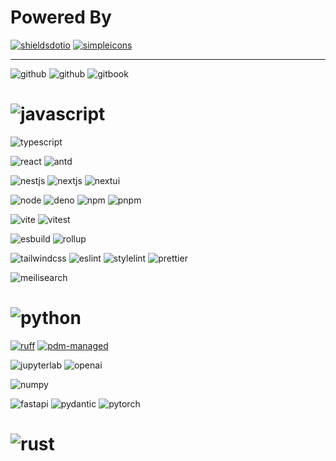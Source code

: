 # Powered By

[![shieldsdotio](https://img.shields.io/badge/shields.io-111111?logo=shieldsdotio)](https://shields.io/badges)
[![simpleicons](https://img.shields.io/badge/Simpleicons-111111?logo=simpleicons)](https://simpleicons.org/)

---

![github](https://img.shields.io/badge/Github-181717?logo=github)
![github](https://img.shields.io/badge/Github_Actions-181717?logo=githubactions)
![gitbook](https://img.shields.io/badge/GitBook-181717?logo=gitbook)

# ![javascript](https://img.shields.io/badge/JavaScript-F7DF1E?logo=javascript&labelColor=263238)

![typescript](https://img.shields.io/badge/TypeScript-3178C6?logo=typescript&labelColor=263238)

![react](https://img.shields.io/badge/React-61DAFB?logo=react&labelColor=263238)
![antd](https://img.shields.io/badge/Ant_Design-0170FE?logo=antdesign)

![nestjs](https://img.shields.io/badge/NestJs-E0234E?logo=nestjs)
![nextjs](https://img.shields.io/badge/Next.js-black?logo=nextdotjs)
![nextui](https://img.shields.io/badge/NextUI-black?logo=nextui)

![node](https://img.shields.io/badge/Node-339933?logo=nodedotjs&labelColor=263238)
![deno](https://img.shields.io/badge/Deno-_^1.3.7-black?logo=deno&labelColor=263238)
![npm](https://img.shields.io/badge/npm-CB3837?logo=npm&labelColor=263238)
![pnpm](https://img.shields.io/badge/pnpm-F69220?logo=pnpm&labelColor=263238)

![vite](https://img.shields.io/badge/Vite-646CFF?logo=vite&labelColor=263238)
![vitest](https://img.shields.io/badge/Vitest-6E9F18?logo=vitest&labelColor=263238)

![esbuild](https://img.shields.io/badge/esbuild-FFCF00?logo=esbuild&labelColor=263238)
![rollup](https://img.shields.io/badge/rollup.js-EC4A3F?logo=rollupdotjs&labelColor=263238)

![tailwindcss](https://img.shields.io/badge/Tailwind_CSS-06B6D4?logo=tailwindcss&labelColor=263238)
![eslint](https://img.shields.io/badge/ESLint-4B32C3?logo=eslint)
![stylelint](https://img.shields.io/badge/Stylelint-263238?logo=stylelint)
![prettier](https://img.shields.io/badge/Prettier-F7B93E?logo=prettier&labelColor=263238)

![meilisearch](https://img.shields.io/badge/Meilisearch-FF5CAA?logo=meilisearch&labelColor=263238)

# ![python](https://img.shields.io/badge/python-3776AB?logo=python&labelColor=263238)

[![ruff](https://img.shields.io/badge/Ruff-FCC21B?logo=ruff&labelColor=263238)](https://github.com/astral-sh/ruff)
[![pdm-managed](https://img.shields.io/badge/pdm-managed-blueviolet?labelColor=263238)](https://pdm.fming.dev)

![jupyterlab](https://img.shields.io/badge/Jupyterlab-F37626?logo=jupyter&labelColor=263238)
![openai](https://img.shields.io/badge/OpenAI-412991?logo=openai&)

![numpy](https://img.shields.io/badge/Numpy-black?logo=numpy)

![fastapi](https://img.shields.io/badge/FastAPI-009688?logo=fastapi&labelColor=263238)
![pydantic](https://img.shields.io/badge/Pydantic-E92063?logo=pydantic)
![pytorch](https://img.shields.io/badge/Pytorch-EE4C2C?logo=pytorch&labelColor=263238)

# ![rust](https://img.shields.io/badge/Rust-000000?logo=rust&labelColor=263238)
